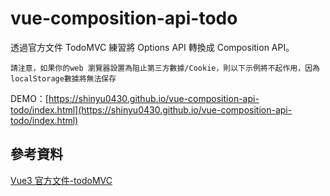 # vue-composition-api-todo

透過官方文件 TodoMVC 練習將 Options API 轉換成 Composition API。

```
請注意，如果你的web 瀏覽器設置為阻止第三方數據/Cookie，則以下示例將不起作用，因為localStorage數據將無法保存
```

DEMO：[https://shinyu0430.github.io/vue-composition-api-todo/index.html](https://shinyu0430.github.io/vue-composition-api-todo/index.html)

## 參考資料
[Vue3 官方文件-todoMVC](https://v3.cn.vuejs.org/examples/todomvc.html)
